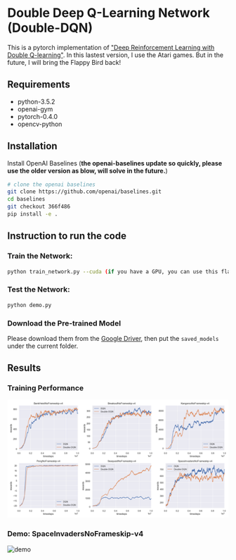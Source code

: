 # Double Deep Q-Learning Network (Double-DQN)
This is a pytorch implementation of ["Deep Reinforcement Learning with Double Q-learning"](https://arxiv.org/abs/1509.06461). In this lastest version, I use the Atari games. But in the future, I will bring the Flappy Bird back!

## Requirements
- python-3.5.2
- openai-gym
- pytorch-0.4.0
- opencv-python

## Installation
Install OpenAI Baselines (**the openai-baselines update so quickly, please use the older version as blow, will solve in the future.**)
```bash
# clone the openai baselines
git clone https://github.com/openai/baselines.git
cd baselines
git checkout 366f486
pip install -e .

```
## Instruction to run the code
### Train the Network:
```bash
python train_network.py --cuda (if you have a GPU, you can use this flag)

```
### Test the Network:
```bash
python demo.py

```
### Download the Pre-trained Model
Please download them from the [Google Driver](https://drive.google.com/open?id=1ZXqRKwGI7purOm0CJtIVFXOZnmxqvA0p), then put the `saved_models` under the current folder.

## Results
### Training Performance
![results](figures/result.png)
### Demo: SpaceInvadersNoFrameskip-v4
![demo](figures/demo.gif)


